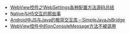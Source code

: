 - [WebView控件之WebSettings各种配置方法源码总结](http://teachcourse.cn/android-webview-websettings)
- [Native与H5交互的那些事](http://zhengxiaoyong.me/2016/04/20/Native%E4%B8%8EH5%E4%BA%A4%E4%BA%92%E7%9A%84%E9%82%A3%E4%BA%9B%E4%BA%8B/)
- [Android中JS与Java的极简交互库－SimpleJavaJsBridge ](http://mp.weixin.qq.com/s?__biz=MzA3MDMyMjkzNg==&mid=2652262014&idx=1&sn=13bd65ac4dbd6900c4190f2420d2f2bb&chksm=84dc71e9b3abf8ff633db924b8560e012f130ee1b9ef1b2484085306faeafba38904fb0e9c75&mpshare=1&scene=1&srcid=1013wnuRtZ9gn0DAjxMK6mQQ#rd)
- [WebView控件中的onConsoleMessage方法不被调用](http://www.blogjava.net/xmlspy/archive/2013/04/28/398522.html)